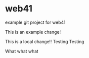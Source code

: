 # web41
example git project for web41


This is an example change!


This is a local change!! Testing Testing

What what what